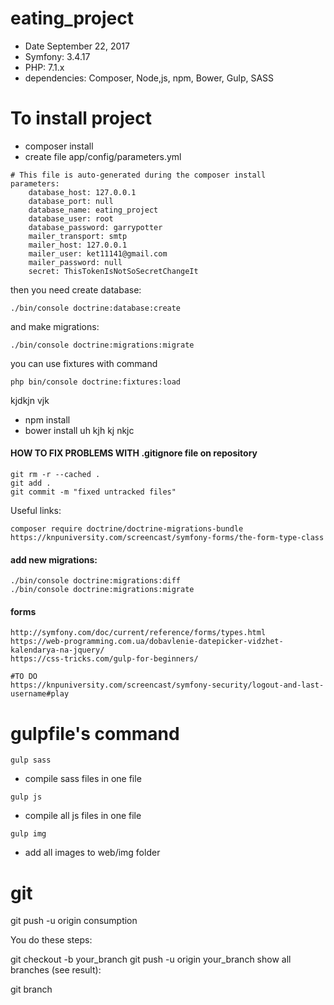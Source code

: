 eating_project
======

* Date          September 22, 2017
* Symfony:      3.4.17
* PHP:          7.1.x
* dependencies: Composer, Node,js, npm, Bower, Gulp, SASS

# To install project

* composer install
* create file app/config/parameters.yml
```
# This file is auto-generated during the composer install
parameters:
    database_host: 127.0.0.1
    database_port: null
    database_name: eating_project
    database_user: root
    database_password: garrypotter
    mailer_transport: smtp
    mailer_host: 127.0.0.1
    mailer_user: ket11141@gmail.com
    mailer_password: null
    secret: ThisTokenIsNotSoSecretChangeIt

```
then you need create database:
```
./bin/console doctrine:database:create
```
and make migrations:
```
./bin/console doctrine:migrations:migrate
```
you can use fixtures with command
```
php bin/console doctrine:fixtures:load
```
kjdkjn vjk 
* npm install
* bower install
uh kjh kj nkjc 

#### HOW TO FIX PROBLEMS WITH .gitignore file on repository

```
git rm -r --cached .
git add .
git commit -m "fixed untracked files"
```
Useful links:

```
composer require doctrine/doctrine-migrations-bundle
https://knpuniversity.com/screencast/symfony-forms/the-form-type-class

```

#### **add new migrations:**
```
./bin/console doctrine:migrations:diff
./bin/console doctrine:migrations:migrate

```
#### **forms**
```
http://symfony.com/doc/current/reference/forms/types.html
https://web-programming.com.ua/dobavlenie-datepicker-vidzhet-kalendarya-na-jquery/
https://css-tricks.com/gulp-for-beginners/

#TO DO
https://knpuniversity.com/screencast/symfony-security/logout-and-last-username#play

```

# gulpfile's command
```
gulp sass
```
- compile sass files in one file
```
gulp js
``` 
- compile all js files in one file
```
gulp img
``` 
- add all images to web/img folder


# git 
git push -u origin consumption

You do these steps:

git checkout -b your_branch
git push -u origin your_branch
show all branches (see result):

git branch
